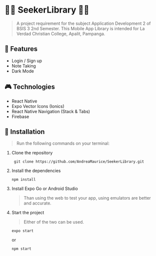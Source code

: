 # 🏴‍☠️ SeekerLibrary 🏴‍☠️
> A project requirement for the subject Application Development 2 of BSIS 3 2nd Semester. This Mobile App Library is intended for La Verdad Christian College, Apalit, Pampanga.

## 🧩 Features
- Login / Sign up
- Note Taking
- Dark Mode

## 🎮 Technologies
- React Native
- Expo Vector Icons (Ionics)
- React Native Navigation (Stack & Tabs)
- Firebase

## 💉 Installation
> Run the following commands on your terminal:

1. Clone the repository
   ```
    git clone https://github.com/AndreaMaurice/SeekerLibrary.git
   ```
2. Install the dependencies
   ```
   npm install
   ```
3. Install Expo Go or Android Studio
   > Than using the web to test your app, using emulators are better and accurate.

4. Start the project
   > Either of the two can be used.
   ```
   expo start
   ```
   or
   ```
   npm start
   ```
